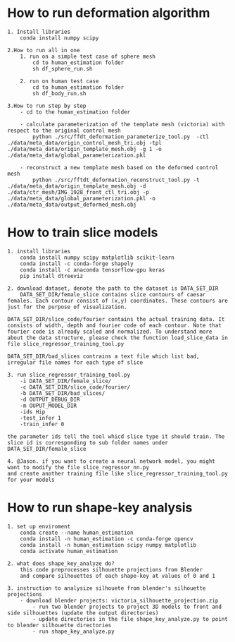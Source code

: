 #  How to run deformation algorithm
    1. Install libraries
        conda install numpy scipy

    2.How to run all in one
        1. run on a simple test case of sphere mesh
            cd to human_estimation folder
            sh df_sphere_run.sh

        2. run on human test case
            cd to human_estimation folder
            sh df_body_run.sh

    3.How to run step by step
        - cd to the human_estimation folder

        - calculate parameterization of the template mesh (victoria) with respect to the original control mesh
            python ./src/ffdt_deformation_parameterize_tool.py  -ctl ./data/meta_data/origin_control_mesh_tri.obj -tpl ./data/meta_data/origin_template_mesh.obj -g 1 -o ./data/meta_data/global_parameterization.pkl

        - reconstruct a new template mesh based on the deformed control mesh
            python ./src/fftdt_deformation_reconstruct_tool.py -t ./data/meta_data/origin_template_mesh.obj -d ./data/ctr_mesh/IMG_1928_front_ctl_tri.obj -p ./data/meta_data/global_parameterization.pkl -o ./data/meta_data/output_deformed_mesh.obj

# How to train slice models
    1. install libraries
        conda install numpy scipy matplotlib scikit-learn
        conda install -c conda-forge shapely 
        conda install -c anaconda tensorflow-gpu keras
        pip install dtreeviz
        
    2. download dataset, denote the path to the dataset is DATA_SET_DIR
    	DATA_SET_DIR/female_slice contains slice contours of caesar females. Each contour consist of (x,y) coordinates. These contours are just for the purpose of visualization. 
	
	DATA_SET_DIR/slice_code/fourier contains the actual training data. It consists of width, depth and fourier code of each contour. Note that fourier code is already scaled and normalized. To understand more about the data structure, please check the function load_slice_data in file slice_regressor_training_tool.py
	
	DATA_SET_DIR/bad_slices contrains a text file which list bad, irregular file names for each type of slice
	
    3. run slice_regressor_training_tool.py 
        -i DATA_SET_DIR/female_slice/ 
        -c DATA_SET_DIR/slice_code/fourier/ 
        -b DATA_SET_DIR/bad_slices/ 
        -d OUTPUT_DEBUG_DIR 
        -m OUPUT_MODEL_DIR
        -ids Hip
        -test_infer 1 
        -train_infer 0

	the parameter ids tell the tool whicd slice type it should train. The slice id is corresponding to sub folder names under DATA_SET_DIR/female_slice
        
    4. @Jason. if you want to create a neural network model, you might want to modify the file slice_regressor_nn.py
    and create another training file like slice_regressor_training_tool.py for your models
    
    
# How to run shape-key analysis
    1. set up enviroment 
        conda create --name human_estimation
        conda install -n human_estimation -c conda-forge opencv 
        conda install -n human_estimation scipy numpy matplotlib
	    conda activate human_estimation

    2. what does shape_key_analyze do?
        this code preprocesses silhouette projections from Blender
        and compare silhouettes of each shape-key at values of 0 and 1
    
    3. instruction to analysize silhouete from blender's silhouette projections	
        - download blender projects: victoria_silhouette_projection.zip
            - run two blender projects to project 3D models to front and side silhouettes (update the output directories)
            - update directories in the file shape_key_analyze.py to point to blender silhouette directories
            - run shape_key_analyze.py
